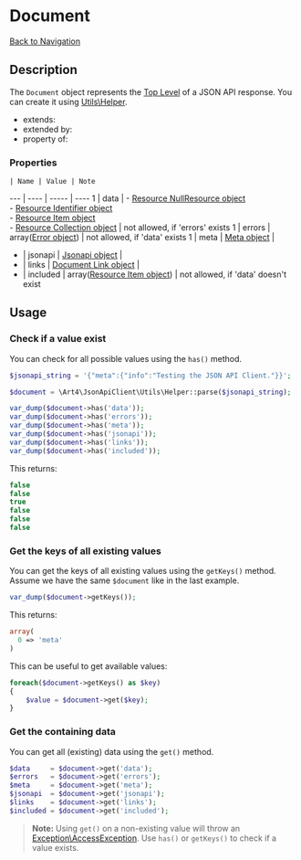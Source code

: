# Document
[Back to Navigation](README.md)

## Description

The `Document` object represents the [Top Level](http://jsonapi.org/format/#document-top-level) of a JSON API response. You can create it using [Utils\Helper](utils-helper.md).

- extends:
- extended by:
- property of:

### Properties

    | Name | Value | Note
--- | ---- | ----- | ----
1 | data | - [Resource NullResource object](objects-resource-nullresource.md)<br />- [Resource Identifier object](objects-resource-identifier.md)<br />- [Resource Item object](objects-resource-item.md)<br />- [Resource Collection object](objects-resource-collection.md) | not allowed, if 'errors' exists
1 | errors | array([Error object](objects-error.md)) | not allowed, if 'data' exists
1 | meta | [Meta object](objects-meta.md) |
- | jsonapi | [Jsonapi object](objects-jsonapi.md) |
- | links | [Document Link object](objects-document-link.md) |
- | included | array([Resource Item object](objects-resource-item.md)) | not allowed, if 'data' doesn't exist

## Usage

### Check if a value exist

You can check for all possible values using the `has()` method.

```php
$jsonapi_string = '{"meta":{"info":"Testing the JSON API Client."}}';

$document = \Art4\JsonApiClient\Utils\Helper::parse($jsonapi_string);

var_dump($document->has('data'));
var_dump($document->has('errors'));
var_dump($document->has('meta'));
var_dump($document->has('jsonapi'));
var_dump($document->has('links'));
var_dump($document->has('included'));
```

This returns:

```php
false
false
true
false
false
false
```

### Get the keys of all existing values

You can get the keys of all existing values using the `getKeys()` method. Assume we have the same `$document` like in the last example.

```php
var_dump($document->getKeys());
```

This returns:

```php
array(
  0 => 'meta'
)
```

This can be useful to get available values:

```php
foreach($document->getKeys() as $key)
{
	$value = $document->get($key);
}
```

### Get the containing data

You can get all (existing) data using the `get()` method.

```php
$data     = $document->get('data');
$errors   = $document->get('errors');
$meta     = $document->get('meta');
$jsonapi  = $document->get('jsonapi');
$links    = $document->get('links');
$included = $document->get('included');
```

> **Note:** Using `get()` on a non-existing value will throw an [Exception\AccessException](exception-introduction.md#exceptionaccessexception). Use `has()` or `getKeys()` to check if a value exists.
